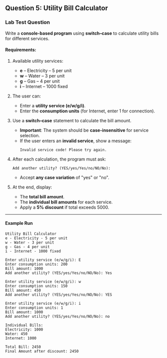 ## Question 5: Utility Bill Calculator

### Lab Test Question

Write a **console-based program** using **switch–case** to calculate utility bills for different services.

#### Requirements:

1. Available utility services:
   * **e** – Electricity – 5 per unit
   * **w** – Water – 3 per unit
   * **g** – Gas – 4 per unit
   * **i** – Internet – 1000 fixed

2. The user can:
   * Enter a **utility service (e/w/g/i)**.
   * Enter the **consumption units** (for Internet, enter 1 for connection).

3. Use a **switch–case** statement to calculate the bill amount.
   * **Important**: The system should be **case-insensitive** for service selection.
   * If the user enters an **invalid service**, show a message:
     ```
     Invalid service code! Please try again.
     ```

4. After each calculation, the program must ask:
   ```
   Add another utility? (YES/yes/Yes/no/NO/No):
   ```
   * Accept **any case variation** of "yes" or "no".

5. At the end, display:
   * The **total bill amount**.
   * The **individual bill amounts** for each service.
   * Apply a **5% discount** if total exceeds 5000.

---

#### Example Run

```
Utility Bill Calculator
e - Electricity - 5 per unit
w - Water - 3 per unit
g - Gas - 4 per unit
i - Internet - 1000 fixed

Enter utility service (e/w/g/i): E
Enter consumption units: 200
Bill amount: 1000
Add another utility? (YES/yes/Yes/no/NO/No): Yes

Enter utility service (e/w/g/i): w
Enter consumption units: 150
Bill amount: 450
Add another utility? (YES/yes/Yes/no/NO/No): YES

Enter utility service (e/w/g/i): i
Enter consumption units: 1
Bill amount: 1000
Add another utility? (YES/yes/Yes/no/NO/No): no

Individual Bills:
Electricity: 1000
Water: 450
Internet: 1000

Total Bill: 2450
Final Amount after discount: 2450
```
